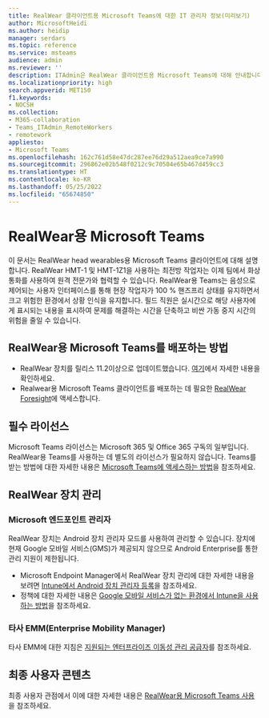 ```yaml
---
title: RealWear 클라이언트용 Microsoft Teams에 대한 IT 관리자 정보(미리보기)
author: MicrosoftHeidi
ms.author: heidip
manager: serdars
ms.topic: reference
ms.service: msteams
audience: admin
ms.reviewer: ''
description: ITAdmin은 RealWear 클라이언트용 Microsoft Teams에 대해 안내합니다.
ms.localizationpriority: high
search.appverid: MET150
f1.keywords:
- NOCSH
ms.collection:
- M365-collaboration
- Teams_ITAdmin_RemoteWorkers
- remotework
appliesto:
- Microsoft Teams
ms.openlocfilehash: 162c761d58e47dc287ee76d29a512aea9ce7a990
ms.sourcegitcommit: 296862e02b548f0212c9c70504e65b467d459cc3
ms.translationtype: HT
ms.contentlocale: ko-KR
ms.lasthandoff: 05/25/2022
ms.locfileid: "65674850"
---
```

# <a name="microsoft-teams-for-realwear"></a>RealWear용 Microsoft Teams

이 문서는 RealWear head wearables용 Microsoft Teams 클라이언트에 대해 설명합니다. RealWear HMT-1 및 HMT-1Z1을 사용하는 최전방 작업자는 이제 팀에서 화상 통화를 사용하여 원격 전문가와 협력할 수 있습니다. RealWear용 Teams는 음성으로 제어되는 사용자 인터페이스를 통해 현장 작업자가 100 % 핸즈프리 상태를 유지하면서 크고 위험한 환경에서 상황 인식을 유지합니다. 필드 직원은 실시간으로 해당 사용자에게 표시되는 내용을 표시하여 문제를 해결하는 시간을 단축하고 비싼 가동 중지 시간의 위험을 줄일 수 있습니다.

## <a name="how-to-deploy-microsoft-teams-for-realwear"></a>RealWear용 Microsoft Teams를 배포하는 방법

- RealWear 장치를 릴리스 11.2이상으로 업데이트했습니다. [여기](https://realwear.com/knowledge-center/configure-on-release-10/wireless-update/)에서 자세한 내용을 확인하세요.
- Realwear용 Microsoft Teams 클라이언트를 배포하는 데 필요한 [RealWear Foresight](https://cloud.realwear.com/)에 액세스합니다.

## <a name="required-licenses"></a>필수 라이선스

Microsoft Teams 라이선스는 Microsoft 365 및 Office 365 구독의 일부입니다. RealWear용 Teams를 사용하는 데 별도의 라이선스가 필요하지 않습니다. Teams를 받는 방법에 대한 자세한 내용은 [Microsoft Teams에 액세스하는 방법](https://support.office.com/article/fc7f1634-abd3-4f26-a597-9df16e4ca65b)을 참조하세요.

## <a name="managing-realwear-devices"></a>RealWear 장치 관리

### <a name="microsoft-endpoint-manager"></a>Microsoft 엔드포인트 관리자

RealWear 장치는 Android 장치 관리자 모드를 사용하여 관리할 수 있습니다. 장치에 현재 Google 모바일 서비스(GMS)가 제공되지 않으므로 Android Enterprise를 통한 관리 지원이 제한됩니다.

- Microsoft Endpoint Manager에서 RealWear 장치 관리에 대한 자세한 내용을 보려면 [Intune에서 Android 장치 관리자 등록](/mem/intune/enrollment/android-enroll-device-administrator)을 참조하세요.
- 정책에 대한 자세한 내용은 [Google 모바일 서비스가 없는 환경에서 Intune을 사용하는 방법](/mem/intune/apps/manage-without-gms)을 참조하세요.

### <a name="third-party-enterprise-mobility-managers-emms"></a>타사 EMM(Enterprise Mobility Manager)

타사 EMM에 대한 지침은 [지원되는 엔터프라이즈 이동성 관리 공급자](https://www.realwear.com/knowledge-center/configure-on-release-10/remote-from-a-web-browser/emm/)를 참조하세요.

## <a name="end-user-content"></a>최종 사용자 콘텐츠

최종 사용자 관점에서 이에 대한 자세한 내용은 [RealWear용 Microsoft Teams 사용](https://support.office.com/article/using-microsoft-teams-for-realwear-af20d232-d18c-476f-8031-843a4edccd5f)을 참조하세요.